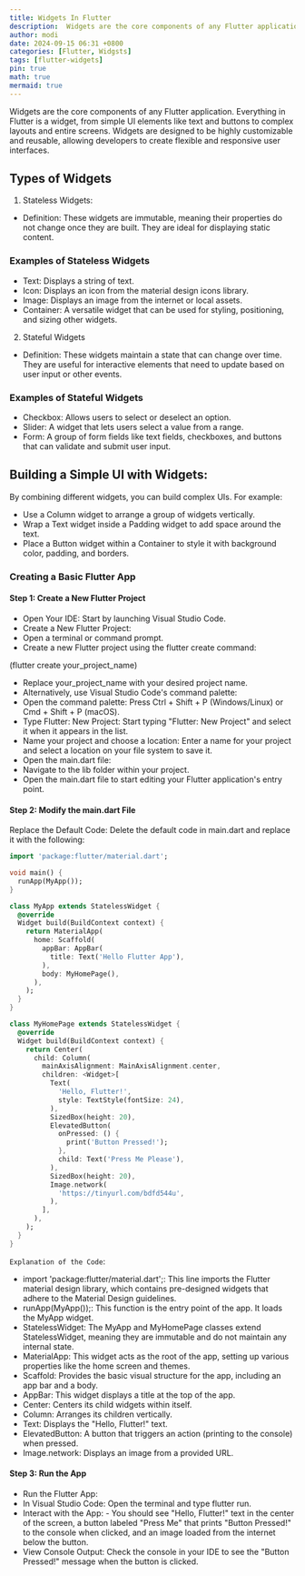 ```yaml
---
title: Widgets In Flutter
description:  Widgets are the core components of any Flutter application
author: modi
date: 2024-09-15 06:31 +0800
categories: [Flutter, Widgsts]
tags: [flutter-widgets]
pin: true
math: true
mermaid: true
---
```


Widgets are the core components of any Flutter application. Everything in Flutter is a widget, from simple UI elements like text and buttons to complex layouts and entire screens. Widgets are designed to be highly customizable and reusable, allowing developers to create flexible and responsive user interfaces.

## Types of Widgets
1. Stateless Widgets:
- Definition: These widgets are immutable, meaning their properties do not change once they are built. They are ideal for displaying static content.
### Examples of Stateless Widgets
   - Text: Displays a string of text.
   - Icon: Displays an icon from the material design icons library.
   - Image: Displays an image from the internet or local assets.
   - Container: A versatile widget that can be used for styling, positioning, and sizing other widgets.
2. Stateful Widgets
- Definition: These widgets maintain a state that can change over time. They are useful for interactive elements that need to update based on user input or other events. 
### Examples of Stateful Widgets
   - Checkbox: Allows users to select or deselect an option.
   - Slider: A widget that lets users select a value from a range.
   - Form: A group of form fields like text fields, checkboxes, and buttons that can validate and submit user input.


## Building a Simple UI with Widgets:

By combining different widgets, you can build complex UIs. For example:

- Use a Column widget to arrange a group of widgets vertically.
- Wrap a Text widget inside a Padding widget to add space around the text.
- Place a Button widget within a Container to style it with background color, padding, and borders.

### Creating a Basic Flutter App

#### Step 1: Create a New Flutter Project

- Open Your IDE: Start by launching Visual Studio Code.
- Create a New Flutter Project:
- Open a terminal or command prompt.
- Create a new Flutter project using the flutter create command:

(flutter create your_project_name)

- Replace your_project_name with your desired project name.
- Alternatively, use Visual Studio Code's command palette:
- Open the command palette: Press Ctrl + Shift + P (Windows/Linux) or Cmd + Shift + P (macOS).
- Type Flutter: New Project: Start typing "Flutter: New Project" and select it when it appears in the list.
- Name your project and choose a location: Enter a name for your project and select a location on your file system to save it.
- Open the main.dart file:
- Navigate to the lib folder within your project.
- Open the main.dart file to start editing your Flutter application's entry point.

#### Step 2: Modify the main.dart File

Replace the Default Code: Delete the default code in main.dart and replace it with the following:

```dart
import 'package:flutter/material.dart';

void main() {
  runApp(MyApp());
}

class MyApp extends StatelessWidget {
  @override
  Widget build(BuildContext context) {
    return MaterialApp(
      home: Scaffold(
        appBar: AppBar(
          title: Text('Hello Flutter App'),
        ),
        body: MyHomePage(),
      ),
    );
  }
}

class MyHomePage extends StatelessWidget {
  @override
  Widget build(BuildContext context) {
    return Center(
      child: Column(
        mainAxisAlignment: MainAxisAlignment.center,
        children: <Widget>[
          Text(
            'Hello, Flutter!',
            style: TextStyle(fontSize: 24),
          ),
          SizedBox(height: 20),
          ElevatedButton(
            onPressed: () {
              print('Button Pressed!');
            },
            child: Text('Press Me Please'),
          ),
          SizedBox(height: 20),
          Image.network(
            'https://tinyurl.com/bdfd544u',
          ),
        ],
      ),
    );
  }
}
```

`Explanation of the Code`:

- import 'package:flutter/material.dart';: This line imports the Flutter material design library, which contains pre-designed widgets that adhere to the Material Design guidelines.
- runApp(MyApp());: This function is the entry point of the app. It loads the MyApp widget.
- StatelessWidget: The MyApp and MyHomePage classes extend StatelessWidget, meaning they are immutable and do not maintain any internal state.
- MaterialApp: This widget acts as the root of the app, setting up various properties like the home screen and themes.
- Scaffold: Provides the basic visual structure for the app, including an app bar and a body.
- AppBar: This widget displays a title at the top of the app.
- Center: Centers its child widgets within itself.
- Column: Arranges its children vertically.
- Text: Displays the "Hello, Flutter!" text.
- ElevatedButton: A button that triggers an action (printing to the console) when pressed.
- Image.network: Displays an image from a provided URL.

#### Step 3: Run the App

- Run the Flutter App:
- In Visual Studio Code: Open the terminal and type flutter run.
- Interact with the App:
      - You should see "Hello, Flutter!" text in the center of the screen, a button labeled "Press Me" that prints "Button Pressed!" to the console when clicked, and an image loaded from the internet below the button.
- View Console Output: Check the console in your IDE to see the "Button Pressed!" message when the button is clicked.
